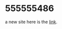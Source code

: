 # 555555486
a new site
here is the <a href="https://555555486.xyz/" target="_blank" rel="noopener">link</a>.
